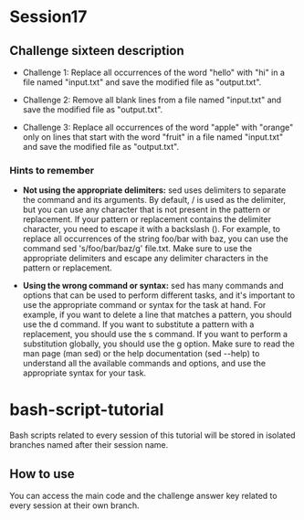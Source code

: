 # Session17

## Challenge sixteen description

- Challenge 1:
  Replace all occurrences of the word "hello" with "hi" in a file named "input.txt" and save the modified file as "output.txt".

- Challenge 2:
  Remove all blank lines from a file named "input.txt" and save the modified file as "output.txt".

- Challenge 3:
  Replace all occurrences of the word "apple" with "orange" only on lines that start with the word "fruit" in a file named "input.txt" and save the modified file as "output.txt".

### Hints to remember

- **Not using the appropriate delimiters:** sed uses delimiters to separate the command and its arguments.
  By default, / is used as the delimiter, but you can use any character that is not present in the pattern or replacement.
  If your pattern or replacement contains the delimiter character, you need to escape it with a backslash (\).
  For example, to replace all occurrences of the string foo/bar with baz, you can use the command sed 's/foo\/bar/baz/g' file.txt.
  Make sure to use the appropriate delimiters and escape any delimiter characters in the pattern or replacement.

- **Using the wrong command or syntax:** sed has many commands and options that can be used to perform different tasks, and it's important to use the appropriate command or syntax for the task at hand.
  For example, if you want to delete a line that matches a pattern, you should use the d command. If you want to substitute a pattern with a replacement, you should use the s command.
  If you want to perform a substitution globally, you should use the g option. Make sure to read the man page (man sed) or the help documentation (sed --help) to understand all the available commands and options, and use the appropriate syntax for your task.

# bash-script-tutorial

Bash scripts related to every session of this tutorial will be stored in isolated branches named after their session name.

## How to use

You can access the main code and the challenge answer key related to every session at their own branch.
